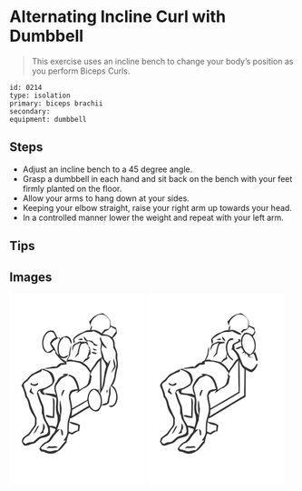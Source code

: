 # Alternating Incline Curl with Dumbbell
> This exercise uses an incline bench to change your body’s position as you perform Biceps Curls.

``` 
id: 0214 
type: isolation 
primary: biceps brachii 
secondary:  
equipment: dumbbell 
``` 

## Steps

 - Adjust an incline bench to a 45 degree angle.
 - Grasp a dumbbell in each hand and sit back on the bench with your feet firmly planted on the floor.
 - Allow your arms to hang down at your sides.
 - Keeping your elbow straight, raise your right arm up towards your head.
 - In a controlled manner lower the weight and repeat with your left arm.

## Tips


## Images

<svg width="240" height="250pt" viewBox="0 0 180 250" xmlns="http://www.w3.org/2000/svg"><g fill="#FFF"><path d="M0 0h180v250H0V0m112.52 29.42c-2.89 1.82-4.6 4.89-7.21 7.03.51 1.92 1.18 3.8 1.9 5.65.22-6.6 5.07-11.73 10.66-14.59 4.39-1.11 9.13.1 11.97 3.73 3.94 3.08 3.51 8.59 2.53 12.95-.83 2.74-4.04 2.03-6.17 2.75-1.86 1.21-2.94 3.21-4.12 5.02-4.15-2.62-8.72-5.64-13.87-4.11.65-2.05.81-4.19.66-6.32-1.39 1.76-1.92 3.92-2.12 6.12-3.94-.41-7.38 1.63-10.72 3.4-4.07 1-7.51 3.63-10.46 6.5-2.23 1.85-1 4.92-.85 7.35.28-.04.83-.13 1.1-.17.94-1.62-.11-3.45-.19-5.14 3.74-3.53 8.34-5.88 12.88-8.19 4-2.1 8.79-.31 12.86-2.32 3.68 1.67 7.32 3.49 10.54 5.96 2.06.06 4.12.06 6.18.27 3.88.61 6.87 3.71 8.5 7.13.85 2.85.68 5.86.84 8.8 1.53 2.06 2.7 4.4 3.15 6.94.18 2.96-.69 5.99.31 8.88 2.12 6.62-1.28 13.2-1.89 19.8-.18 4.77-2.72 8.89-4.34 13.24l-.74-1.83c.09.61.26 1.83.34 2.44-2.66 3.27-2.9 7.34-2.44 11.35-1.4 3.73-1.37 7.84-2.7 11.54-2.5 1.08-5.85.91-7.22 3.72 3.43-.39 8.31-.4 9.71-4.31.49-3.42.78-6.86 1.99-10.12.45-3.81-.6-7.72.73-11.47 7.1 5.07 8.92 15.93 4.49 23.28-1.5 2.85-5 2.47-7.69 2.86 1.18 1.03 2.54 2.49 4.28 1.77 5.8-1.8 7.87-8.89 7.61-14.36-.76-5.18-2.09-11.45-7.19-14.08 5.54-6.31 4.71-15.23 6.96-22.84 1.85-5.23-.76-10.55-.16-15.86.77-5-2.4-9.41-3.55-14.13.6-3.54-.48-6.98-2.62-9.81 2.38-1.9 4.44-4.2 5.72-6.99-.51-2.14-.83-4.32-1.15-6.49-2.35-1.17-4.76-2.21-7.28-2.98-.1-2.55.17-5.27-1.12-7.6-2.16-3.76-5.67-6.51-9.35-8.69-3.76.72-7.64 1.56-10.76 3.92m-63.25 20.8c-5.61 5.21-7.25 13.64-5.29 20.87 1.02 3.19 3.35 6.37 6.97 6.61 3.11.95 5.37-1.84 7.11-3.91.89.68 1.76 1.38 2.66 2.04 0 .67-.01 2-.02 2.67 3.9 4.6 7.4 9.73 12.85 12.68-2.21.18-4.67-.54-6.72.57-1.94 1.21-3.47 2.93-5.12 4.47-2.86-.88-5.66.23-8.46.7-2.66.48-5.36.79-7.95 1.61 5.4.55 10.79-.2 16.18-.46 2.96-.23 4.94-2.63 6.99-4.49 2.36-.02 4.73-.19 7.02-.78-.04-.82-.11-2.45-.14-3.27 5.89-1.2 11.84 0 17.51 1.64 2.38 1.2 4.48 2.89 6.73 4.32 3.27 2.02 4.5 5.89 7.25 8.43-.84 1.93-1.32 3.98-.81 6.08-1.63 3.71-1.18 8.61-4.7 11.25-2.92 1.84-6 3.42-8.79 5.46-.88-5.46-2.47-10.9-5.57-15.54-1.73-2.61-4.81-3.55-7.54-4.71-.8.47-1.6.94-2.39 1.42 8.51 1.3 11.21 10.63 13.13 17.7-3.86.42-9.67.43-10.67 5.23-2.63 5.6.77 11.54 1.08 17.27 1.57 8.61-3.68 16.37-3.79 24.86-.45 4.39.48 8.96-.99 13.22-.78 2.93-3.12 5.05-4.4 7.75l3.4-.67c-4.23 3.88-6.96 9.03-11.09 12.98-3.72-.31-7.18 1.39-10.82 1.53-3.28-.67-6.32-2.27-9.72-2.43-.6-.69-1.2-1.39-1.8-2.08 2.05-1.71 3.86-3.7 5.95-5.37 1.71-.87 3.56-1.48 5.16-2.56 3.38-2.66 4.89-6.89 7.86-9.92 2.18-2.3 4.43-4.54 6.44-7-.95.19-2.86.58-3.81.77 1.44-4.12 2.57-8.36 4.39-12.34.06-6.45 2.54-12.86.97-19.28-.49-2.51-.39-5.16-1.53-7.5-1.01 6.62-.31 13.39.33 20.02-4.46-5.56-2.76-12.63-2.77-19.08-.56-5.03-1.86-9.96-3.11-14.87-1.14-4.99 3.2-8.6 5.66-12.36 2.5-4.23 8.44-3.64 10.92-7.88-2.65-.21-5.77-1.53-7.52 1.39.94.02 2.81.05 3.75.06-4.08.72-8.11 2.58-10.31 6.26-1.83 3.24-4.57 6.42-4.41 10.35-.13 3.33 1.21 6.43 2.26 9.51-4.41-2.48-9.66-1.55-14.45-2.5.25.81.77 2.41 1.02 3.22l.1-1.26c4.66.65 9.01 2.42 13.42 3.96 1.01 5.69-.92 11.4-.02 17.1.21 3.79 2.34 7.23 1.97 11.08.25 3.79-.95 7.4-2.09 10.95-2.68-1.87-5.98-1.68-9.08-2.04-1.95-4-4.99-7.52-5.77-12.02-1.68-5.37-.27-11.33-2.94-16.43-2.48-5.26-4.05-10.87-6.27-16.23.69-.45 2.06-1.34 2.74-1.79.51 3.35 3.12 5.89 6.69 5.65-.48-1.27-.98-2.53-1.48-3.79l-1.1 1.13c.1-.85.3-2.56.41-3.42 3.99-1.88 7.93-3.93 11.55-6.46 1.46-1.97 2.94-4.11 3.38-6.56-.18-3.15-1.38-6.18-2.84-8.95-2.87-3.84-8-4.3-11.94-6.53l-3.1 1.96 1.94-2.64c-4.22 3.38-9.48 5.06-14.01 7.94-3.66 2.28-5.49 6.5-9.12 8.81-2.37 1.53-3.74 4.03-4.72 6.59 2.57 4.46 4.32 9.5 4.95 14.63 4.9 5.01 3.98 12.46 7.04 18.36 1.41 3.56 4.28 6.31 5.66 9.87.31 2.97.17 6.01-.29 8.96-1.84 3.18-4.45 5.85-6.38 8.98-2.21 3.66-6.31 5.32-9.35 8.12-.45 1.56-.92 3.11-1.45 4.65.72 1.32 1.41 2.68 2.21 3.96 1.23 2.36 4.52 1.56 6.6.95 2.93-1.55 6.31-1.8 9.28-3.19 3.18-2.39 5.68-6.25 9.97-6.67 3.45-.58 6.85-1.79 9.42-4.25.17-3.28.29-6.57-.34-9.81 2.68.73 5.27 1.74 7.85 2.78-.53 1.31-1.06 2.62-1.6 3.93-3.05 2.73-5.03 6.33-7.3 9.68-1.34 2.12-3.81 2.93-5.82 4.22-3.14 2.01-5.44 5.07-7.01 8.41.8 1.06 1.62 2.11 2.44 3.16 4.36-.3 7.8 3.16 12.16 2.92 4.86.62 9-2.55 12.88-4.97 3.05-2.96 5.61-6.39 8.43-9.57.97-4.14 1.41-8.45 3.49-12.26 1.43.49 2.85.99 4.28 1.5 2.31-1.46 4.64-2.89 7.02-4.23.76-.09 1.51-.22 2.25-.38.3-2.54.46-5.11 1.01-7.62-3.97-3.26-9.24-3.64-14.05-4.83.29-1.33.56-2.66.82-3.98 4.19-1.22 7.61-4.06 11.35-6.19 4.78-2.8 9.37-5.94 14.3-8.47 2.69 3.72 7.42 6.84 12.06 4.52l-1.01 1.67c1.71-3.09 4.36-5.72 5.1-9.29 1.06-5.23.37-10.7-1.78-15.57 3.23-4.51 5.47-9.71 6.13-15.24.43-5.15 1.85-10.14 3.06-15.15.96-4.66 3.72-8.77 4.06-13.6-1.48 1.15-2.18 2.83-2.72 4.55-1.92-2.15-4.73-3.74-5.52-6.69-1.02-3.74-2.08-7.46-3.55-11.05.04-2.42.76-4.75 1.14-7.13 1.76 2.14 3.53 4.54 6.42 5.14-2.44-4.94-7.62-8.46-8.06-14.33l-1.76.1c.43 2.48 1.33 4.84 1.93 7.29-.02 2.99-1.26 5.93-.75 8.96.51 3.16 1.11 6.32 1.55 9.49-3.24 1.84-6.25 4.3-8.08 7.6-1.94 3.58-4.7 6.6-6.76 10.1-2.2-4.41-5.87-7.75-9.93-10.43 2.95-2.93 7.59-3.99 9.59-7.83l-2.61.93c.55-1.92 1.2-3.86 3.08-4.87-.19-2.79-.51-5.56-.98-8.32-.48-.4-1.43-1.2-1.91-1.59-.3-1.77-.67-3.51-1.11-5.24l-1.17.32c1.51-4.32 6.34-.07 8.72 1.3.1 3.65 3.8 2.99 6.42 2.6-1.38-.68-2.78-1.3-4.12-2.04-1.7-1-2.41-3.13-4.2-4.03-2.06-.65-4.24-.64-6.36-.96-1.21-1.81-2.74-3.36-4.16-5-.28 3.01 1.01 6.01 4.5 6.14-.79.36-1.58.71-2.37 1.05-2.37-.18-4.78.1-7.08-.63-3.1 1.09-5.95 2.75-8.86 4.26-1.1 2.64-2.04 5.4-1.88 8.31 1.21-2.11 1.82-4.48 2.93-6.63 2.09-2.32 5.36-2.94 8.11-4.19-1.84 4.32-2.88 8.87-3.68 13.47-1.31 2.1-2.84 4.06-3.92 6.3 2-1.53 3.78-3.31 5.54-5.11.35-4.42 1.23-8.83 3.29-12.79 1.94-.61 3.96-.92 5.91-1.53.85.96 1.71 1.9 2.59 2.83.39 1.83 1.37 3.42 2.45 4.92-.4 1.59-.76 3.2-1.05 4.81-1.08 2.21-1.93 4.53-1.87 7.02-2.97.86-4.76 3.42-6.04 6.05-4.29-1.81-8.95-2.25-13.53-2.71-.29-.26-.86-.76-1.14-1.01-1.79.17-3.58.25-5.37.26.97-1.91 1.96-3.81 3.06-5.65.2-4.53 1.35-8.95 1.7-13.47-2.4 4.73-2.67 10.03-3.49 15.16-1.54 1.87-2.35 4.15-3.01 6.45-3.14-1.83-6.11-3.94-9.26-5.75 3.71 2.12 10.49 1.92 11.82-3.06-2.77 1.01-5.48 3.71-8.56 1.98-4.69-2.64-4.34-8.85-3.91-13.48.38-4.73 3.31-8.62 6.58-11.82 2.03.5 4.44.28 6.12 1.72 1.85 2.1 2.45 4.94 3.69 7.39 2.28-5.03-3.86-13.24-9.3-9.88-1.27.38-2.53.77-3.8 1.16-.2.59-.61 1.76-.81 2.34l-.83-1.85c-.25 0-.75.01-1 .01-.8-.23-2.4-.68-3.2-.91-.64-3.33-2.43-6.19-4.58-8.75-3.05-.67-6.53-.55-8.91 1.73m41.43 9.93c1.87.47 3.8.99 5.73.53 1.03-3.46-4.06-.73-5.73-.53m19.34 11.89c.55.82 1.1 1.64 1.66 2.46 1.44 0 2.88.01 4.31-.11-1.72-1.35-3.87-1.88-5.97-2.35m-1.85 4.42c1.86 2.23 4.88 3.93 7.67 2.15-1.97-1.57-4.59-1.63-6.97-2.05l-.7-.1m30.38 19.51c-1.45 2.62-2.91 5.25-4.07 8.02.35-.26 1.05-.78 1.39-1.03 1.49-2.24 3.27-4.29 4.49-6.69-.21-3.66-1.25-7.23-2.36-10.7-1.62 3.44.29 6.93.55 10.4m-67.54 30.88c-2 2.49-2.73 5.51-2.1 8.66 1.72-2.78 2.66-5.93 3.99-8.89-.47.06-1.42.17-1.89.23m58 4.56c.37-1.61.68-3.22.92-4.85-2.63.78-1.48 3.04-.92 4.85m-71.78 5.09c.83 8.38.26 16.8.12 25.21-2.96-.65-5.86-1.6-8.87-2.04-.13.33-.38.99-.51 1.31 2.72 2.7 7.45 2.45 11.14 2.66.4-7.19.48-14.38.56-21.57.18-2.17-1.23-3.93-2.44-5.57m10.15 41.64c.78 2.68 1.41 5.39 1.47 8.2.42.08 1.27.23 1.69.31.49-3.26.27-6.93-3.16-8.51m-18.41 25.83c.81-.2 2.42-.58 3.23-.77 3.86.69 7.76-.27 11.62-.6-2.46-3.17-6.56-.52-9.86-1.36-2.26-.69-3.71 1.24-4.99 2.73z"/><path d="M134.04 43.37c2.23 1.03 4.41 2.18 6.51 3.46.09.79.28 2.38.37 3.18-2.31 1.93-3.74 4.62-5.34 7.11-3.55-2.85-8.14-3.53-12.45-4.51 1.49-1.29 3.01-2.54 4.52-3.8 3.03-.55 4.8-3.05 6.39-5.44zM45.78 58.85c1.36-4.38 4.89-9.62 10.14-8.64 3.41.72 4.23 4.65 5.38 7.41-3.23.96-5.96 3.38-7.32 6.44-.82 3.25 2.13 5.78 3.43 8.48-2.1 1.89-4.51 3.39-7.18 4.35-5.62-4.09-6.61-11.82-4.45-18.04z"/><path d="M63.97 58.01c.72.44 2.17 1.32 2.9 1.76-3.82 6.21-4.38 14.11-1.93 20.92-3.25-2.6-3.88-6.66-5.97-9.98-1.09-1.67-2.28-3.27-3.5-4.86 1.09-1.41 2.1-2.89 3.37-4.16 1.95-.92 4.14-1.54 5.13-3.68zM121.4 91.93c-.12-2.52.14-5.02.69-7.48 1.82 3.87 5.49 7.17 5.77 11.6-3.41 9.42-2.51 19.77-6.02 29.16-.33-11.09-.22-22.19-.44-33.28zM111.81 97.9c2.87-3.16 4.47-7.3 7.85-10.02.16 12.37.09 24.75.17 37.13-.06 2.06-.11 4.12-.17 6.18-.34-.56-1.03-1.7-1.38-2.27.18-.83.36-1.65.54-2.47-.31-.27-.95-.8-1.26-1.07l.71 2.88c-2.6-3.23-7.16-3.91-10.5-1.53-3.8 3.3-4.3 8.59-5.04 13.25-6.85 3.3-13.18 7.54-19.89 11.11.01-5.17-1.92-10.05-2.35-15.15-.48-2.54 1.41-4.5 2.8-6.37 2.34-.79 4.67-1.64 7-2.49l-.15 1.99c-.8.6-1.6 1.21-2.39 1.83 4.28-.88 6.87-4.85 10.89-6.33 3.66-1.49 7.34-3.99 8.62-7.92.46-2.7.95-5.4 1.4-8.1-.5-.5-1.48-1.48-1.97-1.98 1.51-2.99 2.89-6.12 5.12-8.67zM43.23 100.35c4.14.82 8.88 2.48 10.97 6.51 1.85 3.33 3.51 7.26 2.08 11.06-1.41 2.13-4.08 2.85-6.05 4.34-3.61 2.75-8.48 2.38-12.33 4.7-.63 1.74-2.15 3.47-1.35 5.4 1.62 5.77 3.7 11.41 6.07 16.92.37 2.79.07 5.64.14 8.45 1.71 2.52 1.25 5.8 2.83 8.37 2.43 4.85 6.2 9.64 5.56 15.38-.77 4.26-5.58 4.95-9 5.94-4.44 1.24-7.13 5.23-10.75 7.73-3.47.54-7.17.49-10 2.93-1.44-.82-2.63-1.97-3.78-3.14.76-1.41 1.36-2.9 2.18-4.27 2.52-2.51 6.39-3.53 8.16-6.79 1.77-3.09 3.97-5.88 6.21-8.63 2.68-3.23.92-7.66 1.68-11.42-3.24-6.84-7.06-13.48-8.8-20.92-.62-3.17-2.37-5.9-4.13-8.54-.11-5.44-4.22-9.99-3.96-15.41 2.04-2.37 5.13-3.63 6.78-6.38 3.6-5.53 10.13-7.63 15.92-10.02l1.57-2.21M27.6 117.58c.01.45.04 1.35.05 1.8 2.24 1.34 4.77 2.51 7.44 1.75 1.43-.72 3.94-1.72 2.35-3.64-2.76 1.4-6.1 3.44-8.53.21l-1.31-.12m-1.28 11.91c1.99 1.23 3.9 2.79 6.31 3.04-1.16-1.55-2.39-3.04-3.62-4.54.15-1.37.26-2.76.3-4.14-1.63 1.49-2.45 3.54-2.99 5.64m18.24 41.06c-.04 3.72-.04 7.51-1.65 10.96-1.07 1.09-2.1 2.23-3.1 3.39 1.8-.42 3.57-.94 5.32-1.51-.03-.81-.09-2.43-.11-3.24 2.69-2.8 1.87-6.86-.46-9.6m-8.3 5.49c-1.61 3.01-3.41 5.94-4.5 9.19 3.51-3.03 5.36-7.46 7.4-11.51-1.05.63-2.43 1.04-2.9 2.32z"/><path d="M105.57 144.9c-2.05-6.62-.86-15.16 5.72-18.8 8.6 2.99 10.99 13.72 8.5 21.61-.87 3-3.48 6.14-6.94 5.58-3.88-1-6.28-4.72-7.28-8.39zM82.85 153.1c6.76-4.08 13.84-7.63 20.39-12.04.14 2.28.77 4.48 1.62 6.59-7.65 4.4-15.2 8.97-22.69 13.63.28-2.72.49-5.45.68-8.18zM78.3 181.59c-.03-4.23.21-8.47.51-12.69 3.18 3.31 7.91 3.68 12.06 4.92-.16 2.11-.4 4.22-.67 6.32-2.9-.25-5.14 1.71-7.43 3.15-1.49-.56-2.98-1.13-4.47-1.7z"/></g><g fill="#333"><path d="M112.52 29.42c3.12-2.36 7-3.2 10.76-3.92 3.68 2.18 7.19 4.93 9.35 8.69 1.29 2.33 1.02 5.05 1.12 7.6 2.52.77 4.93 1.81 7.28 2.98.32 2.17.64 4.35 1.15 6.49-1.28 2.79-3.34 5.09-5.72 6.99 2.14 2.83 3.22 6.27 2.62 9.81 1.15 4.72 4.32 9.13 3.55 14.13-.6 5.31 2.01 10.63.16 15.86-2.25 7.61-1.42 16.53-6.96 22.84 5.1 2.63 6.43 8.9 7.19 14.08.26 5.47-1.81 12.56-7.61 14.36-1.74.72-3.1-.74-4.28-1.77 2.69-.39 6.19-.01 7.69-2.86 4.43-7.35 2.61-18.21-4.49-23.28-1.33 3.75-.28 7.66-.73 11.47-1.21 3.26-1.5 6.7-1.99 10.12-1.4 3.91-6.28 3.92-9.71 4.31 1.37-2.81 4.72-2.64 7.22-3.72 1.33-3.7 1.3-7.81 2.7-11.54-.46-4.01-.22-8.08 2.44-11.35-.08-.61-.25-1.83-.34-2.44l.74 1.83c1.62-4.35 4.16-8.47 4.34-13.24.61-6.6 4.01-13.18 1.89-19.8-1-2.89-.13-5.92-.31-8.88-.45-2.54-1.62-4.88-3.15-6.94-.16-2.94.01-5.95-.84-8.8-1.63-3.42-4.62-6.52-8.5-7.13-2.06-.21-4.12-.21-6.18-.27-3.22-2.47-6.86-4.29-10.54-5.96-4.07 2.01-8.86.22-12.86 2.32-4.54 2.31-9.14 4.66-12.88 8.19.08 1.69 1.13 3.52.19 5.14-.27.04-.82.13-1.1.17-.15-2.43-1.38-5.5.85-7.35 2.95-2.87 6.39-5.5 10.46-6.5 3.34-1.77 6.78-3.81 10.72-3.4.2-2.2.73-4.36 2.12-6.12.15 2.13-.01 4.27-.66 6.32 5.15-1.53 9.72 1.49 13.87 4.11 1.18-1.81 2.26-3.81 4.12-5.02 2.13-.72 5.34-.01 6.17-2.75.98-4.36 1.41-9.87-2.53-12.95-2.84-3.63-7.58-4.84-11.97-3.73-5.59 2.86-10.44 7.99-10.66 14.59-.72-1.85-1.39-3.73-1.9-5.65 2.61-2.14 4.32-5.21 7.21-7.03m21.52 13.95c-1.59 2.39-3.36 4.89-6.39 5.44-1.51 1.26-3.03 2.51-4.52 3.8 4.31.98 8.9 1.66 12.45 4.51 1.6-2.49 3.03-5.18 5.34-7.11-.09-.8-.28-2.39-.37-3.18-2.1-1.28-4.28-2.43-6.51-3.46z"/><path d="M49.27 50.22c2.38-2.28 5.86-2.4 8.91-1.73 2.15 2.56 3.94 5.42 4.58 8.75.8.23 2.4.68 3.2.91.25 0 .75-.01 1-.01l.83 1.85c.2-.58.61-1.75.81-2.34 1.27-.39 2.53-.78 3.8-1.16 5.44-3.36 11.58 4.85 9.3 9.88-1.24-2.45-1.84-5.29-3.69-7.39-1.68-1.44-4.09-1.22-6.12-1.72-3.27 3.2-6.2 7.09-6.58 11.82-.43 4.63-.78 10.84 3.91 13.48 3.08 1.73 5.79-.97 8.56-1.98-1.33 4.98-8.11 5.18-11.82 3.06 3.15 1.81 6.12 3.92 9.26 5.75.66-2.3 1.47-4.58 3.01-6.45.82-5.13 1.09-10.43 3.49-15.16-.35 4.52-1.5 8.94-1.7 13.47-1.1 1.84-2.09 3.74-3.06 5.65 1.79-.01 3.58-.09 5.37-.26.28.25.85.75 1.14 1.01 4.58.46 9.24.9 13.53 2.71 1.28-2.63 3.07-5.19 6.04-6.05-.06-2.49.79-4.81 1.87-7.02.29-1.61.65-3.22 1.05-4.81-1.08-1.5-2.06-3.09-2.45-4.92-.88-.93-1.74-1.87-2.59-2.83-1.95.61-3.97.92-5.91 1.53-2.06 3.96-2.94 8.37-3.29 12.79-1.76 1.8-3.54 3.58-5.54 5.11 1.08-2.24 2.61-4.2 3.92-6.3.8-4.6 1.84-9.15 3.68-13.47-2.75 1.25-6.02 1.87-8.11 4.19-1.11 2.15-1.72 4.52-2.93 6.63-.16-2.91.78-5.67 1.88-8.31 2.91-1.51 5.76-3.17 8.86-4.26 2.3.73 4.71.45 7.08.63.79-.34 1.58-.69 2.37-1.05-3.49-.13-4.78-3.13-4.5-6.14 1.42 1.64 2.95 3.19 4.16 5 2.12.32 4.3.31 6.36.96 1.79.9 2.5 3.03 4.2 4.03 1.34.74 2.74 1.36 4.12 2.04-2.62.39-6.32 1.05-6.42-2.6-2.38-1.37-7.21-5.62-8.72-1.3l1.17-.32c.44 1.73.81 3.47 1.11 5.24.48.39 1.43 1.19 1.91 1.59.47 2.76.79 5.53.98 8.32-1.88 1.01-2.53 2.95-3.08 4.87l2.61-.93c-2 3.84-6.64 4.9-9.59 7.83 4.06 2.68 7.73 6.02 9.93 10.43 2.06-3.5 4.82-6.52 6.76-10.1 1.83-3.3 4.84-5.76 8.08-7.6-.44-3.17-1.04-6.33-1.55-9.49-.51-3.03.73-5.97.75-8.96-.6-2.45-1.5-4.81-1.93-7.29l1.76-.1c.44 5.87 5.62 9.39 8.06 14.33-2.89-.6-4.66-3-6.42-5.14-.38 2.38-1.1 4.71-1.14 7.13 1.47 3.59 2.53 7.31 3.55 11.05.79 2.95 3.6 4.54 5.52 6.69.54-1.72 1.24-3.4 2.72-4.55-.34 4.83-3.1 8.94-4.06 13.6-1.21 5.01-2.63 10-3.06 15.15-.66 5.53-2.9 10.73-6.13 15.24 2.15 4.87 2.84 10.34 1.78 15.57-.74 3.57-3.39 6.2-5.1 9.29l1.01-1.67c-4.64 2.32-9.37-.8-12.06-4.52-4.93 2.53-9.52 5.67-14.3 8.47-3.74 2.13-7.16 4.97-11.35 6.19-.26 1.32-.53 2.65-.82 3.98 4.81 1.19 10.08 1.57 14.05 4.83-.55 2.51-.71 5.08-1.01 7.62-.74.16-1.49.29-2.25.38-2.38 1.34-4.71 2.77-7.02 4.23-1.43-.51-2.85-1.01-4.28-1.5-2.08 3.81-2.52 8.12-3.49 12.26-2.82 3.18-5.38 6.61-8.43 9.57-3.88 2.42-8.02 5.59-12.88 4.97-4.36.24-7.8-3.22-12.16-2.92-.82-1.05-1.64-2.1-2.44-3.16 1.57-3.34 3.87-6.4 7.01-8.41 2.01-1.29 4.48-2.1 5.82-4.22 2.27-3.35 4.25-6.95 7.3-9.68.54-1.31 1.07-2.62 1.6-3.93-2.58-1.04-5.17-2.05-7.85-2.78.63 3.24.51 6.53.34 9.81-2.57 2.46-5.97 3.67-9.42 4.25-4.29.42-6.79 4.28-9.97 6.67-2.97 1.39-6.35 1.64-9.28 3.19-2.08.61-5.37 1.41-6.6-.95-.8-1.28-1.49-2.64-2.21-3.96.53-1.54 1-3.09 1.45-4.65 3.04-2.8 7.14-4.46 9.35-8.12 1.93-3.13 4.54-5.8 6.38-8.98.46-2.95.6-5.99.29-8.96-1.38-3.56-4.25-6.31-5.66-9.87-3.06-5.9-2.14-13.35-7.04-18.36-.63-5.13-2.38-10.17-4.95-14.63.98-2.56 2.35-5.06 4.72-6.59 3.63-2.31 5.46-6.53 9.12-8.81 4.53-2.88 9.79-4.56 14.01-7.94l-1.94 2.64 3.1-1.96c3.94 2.23 9.07 2.69 11.94 6.53 1.46 2.77 2.66 5.8 2.84 8.95-.44 2.45-1.92 4.59-3.38 6.56-3.62 2.53-7.56 4.58-11.55 6.46-.11.86-.31 2.57-.41 3.42l1.1-1.13c.5 1.26 1 2.52 1.48 3.79-3.57.24-6.18-2.3-6.69-5.65-.68.45-2.05 1.34-2.74 1.79 2.22 5.36 3.79 10.97 6.27 16.23 2.67 5.1 1.26 11.06 2.94 16.43.78 4.5 3.82 8.02 5.77 12.02 3.1.36 6.4.17 9.08 2.04 1.14-3.55 2.34-7.16 2.09-10.95.37-3.85-1.76-7.29-1.97-11.08-.9-5.7 1.03-11.41.02-17.1-4.41-1.54-8.76-3.31-13.42-3.96l-.1 1.26c-.25-.81-.77-2.41-1.02-3.22 4.79.95 10.04.02 14.45 2.5-1.05-3.08-2.39-6.18-2.26-9.51-.16-3.93 2.58-7.11 4.41-10.35 2.2-3.68 6.23-5.54 10.31-6.26-.94-.01-2.81-.04-3.75-.06 1.75-2.92 4.87-1.6 7.52-1.39-2.48 4.24-8.42 3.65-10.92 7.88-2.46 3.76-6.8 7.37-5.66 12.36 1.25 4.91 2.55 9.84 3.11 14.87.01 6.45-1.69 13.52 2.77 19.08-.64-6.63-1.34-13.4-.33-20.02 1.14 2.34 1.04 4.99 1.53 7.5 1.57 6.42-.91 12.83-.97 19.28-1.82 3.98-2.95 8.22-4.39 12.34.95-.19 2.86-.58 3.81-.77-2.01 2.46-4.26 4.7-6.44 7-2.97 3.03-4.48 7.26-7.86 9.92-1.6 1.08-3.45 1.69-5.16 2.56-2.09 1.67-3.9 3.66-5.95 5.37.6.69 1.2 1.39 1.8 2.08 3.4.16 6.44 1.76 9.72 2.43 3.64-.14 7.1-1.84 10.82-1.53 4.13-3.95 6.86-9.1 11.09-12.98l-3.4.67c1.28-2.7 3.62-4.82 4.4-7.75 1.47-4.26.54-8.83.99-13.22.11-8.49 5.36-16.25 3.79-24.86-.31-5.73-3.71-11.67-1.08-17.27 1-4.8 6.81-4.81 10.67-5.23-1.92-7.07-4.62-16.4-13.13-17.7.79-.48 1.59-.95 2.39-1.42 2.73 1.16 5.81 2.1 7.54 4.71 3.1 4.64 4.69 10.08 5.57 15.54 2.79-2.04 5.87-3.62 8.79-5.46 3.52-2.64 3.07-7.54 4.7-11.25-.51-2.1-.03-4.15.81-6.08-2.75-2.54-3.98-6.41-7.25-8.43-2.25-1.43-4.35-3.12-6.73-4.32-5.67-1.64-11.62-2.84-17.51-1.64.03.82.1 2.45.14 3.27-2.29.59-4.66.76-7.02.78-2.05 1.86-4.03 4.26-6.99 4.49-5.39.26-10.78 1.01-16.18.46 2.59-.82 5.29-1.13 7.95-1.61 2.8-.47 5.6-1.58 8.46-.7 1.65-1.54 3.18-3.26 5.12-4.47 2.05-1.11 4.51-.39 6.72-.57C68.1 88.23 64.6 83.1 60.7 78.5c.01-.67.02-2 .02-2.67-.9-.66-1.77-1.36-2.66-2.04-1.74 2.07-4 4.86-7.11 3.91-3.62-.24-5.95-3.42-6.97-6.61-1.96-7.23-.32-15.66 5.29-20.87m-3.49 8.63c-2.16 6.22-1.17 13.95 4.45 18.04 2.67-.96 5.08-2.46 7.18-4.35-1.3-2.7-4.25-5.23-3.43-8.48 1.36-3.06 4.09-5.48 7.32-6.44-1.15-2.76-1.97-6.69-5.38-7.41-5.25-.98-8.78 4.26-10.14 8.64m18.19-.84c-.99 2.14-3.18 2.76-5.13 3.68-1.27 1.27-2.28 2.75-3.37 4.16 1.22 1.59 2.41 3.19 3.5 4.86 2.09 3.32 2.72 7.38 5.97 9.98-2.45-6.81-1.89-14.71 1.93-20.92-.73-.44-2.18-1.32-2.9-1.76m57.43 33.92c.22 11.09.11 22.19.44 33.28 3.51-9.39 2.61-19.74 6.02-29.16-.28-4.43-3.95-7.73-5.77-11.6-.55 2.46-.81 4.96-.69 7.48m-9.59 5.97c-2.23 2.55-3.61 5.68-5.12 8.67.49.5 1.47 1.48 1.97 1.98-.45 2.7-.94 5.4-1.4 8.1-1.28 3.93-4.96 6.43-8.62 7.92-4.02 1.48-6.61 5.45-10.89 6.33.79-.62 1.59-1.23 2.39-1.83l.15-1.99c-2.33.85-4.66 1.7-7 2.49-1.39 1.87-3.28 3.83-2.8 6.37.43 5.1 2.36 9.98 2.35 15.15 6.71-3.57 13.04-7.81 19.89-11.11.74-4.66 1.24-9.95 5.04-13.25 3.34-2.38 7.9-1.7 10.5 1.53l-.71-2.88c.31.27.95.8 1.26 1.07-.18.82-.36 1.64-.54 2.47.35.57 1.04 1.71 1.38 2.27.06-2.06.11-4.12.17-6.18-.08-12.38-.01-24.76-.17-37.13-3.38 2.72-4.98 6.86-7.85 10.02m-68.58 2.45l-1.57 2.21c-5.79 2.39-12.32 4.49-15.92 10.02-1.65 2.75-4.74 4.01-6.78 6.38-.26 5.42 3.85 9.97 3.96 15.41 1.76 2.64 3.51 5.37 4.13 8.54 1.74 7.44 5.56 14.08 8.8 20.92-.76 3.76 1 8.19-1.68 11.42-2.24 2.75-4.44 5.54-6.21 8.63-1.77 3.26-5.64 4.28-8.16 6.79-.82 1.37-1.42 2.86-2.18 4.27 1.15 1.17 2.34 2.32 3.78 3.14 2.83-2.44 6.53-2.39 10-2.93 3.62-2.5 6.31-6.49 10.75-7.73 3.42-.99 8.23-1.68 9-5.94.64-5.74-3.13-10.53-5.56-15.38-1.58-2.57-1.12-5.85-2.83-8.37-.07-2.81.23-5.66-.14-8.45-2.37-5.51-4.45-11.15-6.07-16.92-.8-1.93.72-3.66 1.35-5.4 3.85-2.32 8.72-1.95 12.33-4.7 1.97-1.49 4.64-2.21 6.05-4.34 1.43-3.8-.23-7.73-2.08-11.06-2.09-4.03-6.83-5.69-10.97-6.51m62.34 44.55c1 3.67 3.4 7.39 7.28 8.39 3.46.56 6.07-2.58 6.94-5.58 2.49-7.89.1-18.62-8.5-21.61-6.58 3.64-7.77 12.18-5.72 18.8m-22.72 8.2c-.19 2.73-.4 5.46-.68 8.18 7.49-4.66 15.04-9.23 22.69-13.63-.85-2.11-1.48-4.31-1.62-6.59-6.55 4.41-13.63 7.96-20.39 12.04m-4.55 28.49c1.49.57 2.98 1.14 4.47 1.7 2.29-1.44 4.53-3.4 7.43-3.15.27-2.1.51-4.21.67-6.32-4.15-1.24-8.88-1.61-12.06-4.92-.3 4.22-.54 8.46-.51 12.69z"/><path d="M90.7 60.15c1.67-.2 6.76-2.93 5.73.53-1.93.46-3.86-.06-5.73-.53zM110.04 72.04c2.1.47 4.25 1 5.97 2.35-1.43.12-2.87.11-4.31.11-.56-.82-1.11-1.64-1.66-2.46zM108.19 76.46l.7.1c2.38.42 5 .48 6.97 2.05-2.79 1.78-5.81.08-7.67-2.15zM138.57 95.97c-.26-3.47-2.17-6.96-.55-10.4 1.11 3.47 2.15 7.04 2.36 10.7-1.22 2.4-3 4.45-4.49 6.69-.34.25-1.04.77-1.39 1.03 1.16-2.77 2.62-5.4 4.07-8.02zM27.6 117.58l1.31.12c2.43 3.23 5.77 1.19 8.53-.21 1.59 1.92-.92 2.92-2.35 3.64-2.67.76-5.2-.41-7.44-1.75-.01-.45-.04-1.35-.05-1.8zM26.32 129.49c.54-2.1 1.36-4.15 2.99-5.64-.04 1.38-.15 2.77-.3 4.14 1.23 1.5 2.46 2.99 3.62 4.54-2.41-.25-4.32-1.81-6.31-3.04zM71.03 126.85c.47-.06 1.42-.17 1.89-.23-1.33 2.96-2.27 6.11-3.99 8.89-.63-3.15.1-6.17 2.1-8.66zM129.03 131.41c-.56-1.81-1.71-4.07.92-4.85a61.82 61.82 0 0 1-.92 4.85zM57.25 136.5c1.21 1.64 2.62 3.4 2.44 5.57-.08 7.19-.16 14.38-.56 21.57-3.69-.21-8.42.04-11.14-2.66.13-.32.38-.98.51-1.31 3.01.44 5.91 1.39 8.87 2.04.14-8.41.71-16.83-.12-25.21zM44.56 170.55c2.33 2.74 3.15 6.8.46 9.6.02.81.08 2.43.11 3.24-1.75.57-3.52 1.09-5.32 1.51 1-1.16 2.03-2.3 3.1-3.39 1.61-3.45 1.61-7.24 1.65-10.96zM36.26 176.04c.47-1.28 1.85-1.69 2.9-2.32-2.04 4.05-3.89 8.48-7.4 11.51 1.09-3.25 2.89-6.18 4.5-9.19zM67.4 178.14c3.43 1.58 3.65 5.25 3.16 8.51-.42-.08-1.27-.23-1.69-.31-.06-2.81-.69-5.52-1.47-8.2zM48.99 203.97c1.28-1.49 2.73-3.42 4.99-2.73 3.3.84 7.4-1.81 9.86 1.36-3.86.33-7.76 1.29-11.62.6-.81.19-2.42.57-3.23.77z"/></g></svg>
<svg width="240" height="250pt" viewBox="0 0 180 250" xmlns="http://www.w3.org/2000/svg"><g fill="#FFF"><path d="M0 0h180v250H0V0m112.47 29.45c-2.9 1.69-4.32 4.94-7.11 6.75.34 2.03 1.06 3.96 1.96 5.81.02-6.64 5.11-11.71 10.65-14.54 4.05-.86 8.55-.13 11.33 3.16 4.33 3.07 4.31 8.96 3.06 13.58-.73 2.52-3.56 2.37-5.64 2.31a60.852 60.852 0 0 0-3.69 3.49c.68.46 1.37.92 2.06 1.37.75-.91 1.5-1.82 2.27-2.73 3.24-.2 5.07-2.77 6.63-5.29 2.27 1.14 4.92 1.94 6.59 3.97 1.15 2.68-.42 5.16-2.57 6.68-3-2-6.54-3.71-10.18-2.47-.61.82-1.21 1.65-1.81 2.48-2.25 2.78-2.92 6.34-2.92 9.83l1.95-.06c.1-3.14.13-6.72 2.53-9.11 1.43-1.79 4.06-1.92 6.07-1.21 5.08 2.36 7.06 8.31 7.57 13.5.55 4.92-1.46 9.9-5.43 12.9-7.04-1.71-10.62-8.94-10.86-15.69l-1.69-.07c.23 1.23.68 3.68.91 4.91-2.88.85-5.79 1.69-8.43 3.16 2.48 1.38 5.72.14 7.56-1.72 1.38 1.73 2.54 3.62 3.66 5.54-1.21.47-1.69 1.34-1.42 2.6.64-.5 1.91-1.5 2.55-1.99.29 1.69.43 3.44 1.22 5.01-.12-.89-.36-2.66-.47-3.55 1.44 1.32 4.14 2.17 3.85 4.57 1.98 1.36 4.5 1.33 6.79 1.73-1.74-.97-4.76-.78-5.29-3.06 1.8-.73 3.66-1.41 5.11-2.75 2.61 2.6 2.87 6.4 4.11 9.68.53-.01 1.59-.05 2.12-.07-.74-3.67-1.78-7.29-3.33-10.7l.88-.76c-.75.25-2.25.77-3 1.03 4.42-6.44 3.18-15.46-1.01-21.71 1.17-1.54 2.23-3.16 3.14-4.87-.53-2.08-.85-4.21-1.13-6.34-2.33-1.22-4.75-2.28-7.3-2.95-.1-2.56.15-5.28-1.09-7.63-2.03-3.85-5.71-6.46-9.32-8.72-3.82.63-7.71 1.58-10.88 3.93m-5.59 18.17c-3.98-.39-7.47 1.6-10.81 3.46-4.52 1.1-8.48 4.11-11.42 7.64-1.83 2.15-.21 4.9.31 7.21 2.32-1.57.88-4.11.61-6.26 3.72-3.61 8.38-5.93 12.94-8.28 3.97-2.14 8.78-.22 12.8-2.34 4.12 1.64 7.95 4.91 12.53 4.74-.47-2-2.86-2.42-4.35-3.45-3.46-2.04-7.51-4.07-11.53-2.08 1-2.09 1.18-4.34.75-6.58-1.34 1.71-1.75 3.81-1.83 5.94m-4.4 14.9c-.1-2.76-2.33-4.44-3.95-6.38-.48 3.03 1.03 5.41 3.95 6.38m3.72-1.29c-3.49 4.44-3.68 10.64-2.03 15.87 1.1 2.36-1.78 4.2-.57 6.64-2.93 1.37-5.45 3.56-6.48 6.72-4.27-1.93-8.97-2.33-13.57-2.8-.32-.25-.97-.74-1.3-.99-1.76.12-3.54.18-5.31.22 3.85-4.89 3.64-11.21 4.38-17.07-2.57 3.16-1.58 7.41-2.95 10.99-.85 2.26-2.03 4.38-2.84 6.66-.28.18-.84.55-1.12.73-1.58.17-2.33 1.59-3.27 2.64-4.18-.45-6.84 2.96-9.58 5.47-1.48-.36-3.03-.72-4.51-.19-3.78 1.04-7.76 1.17-11.49 2.42 5.3.53 10.57-.25 15.85-.46 3.01-.19 5.01-2.64 7.07-4.53 2.38.03 4.78-.11 7.05-.89l-.16-3.19c6.05-1.1 12.22.02 18 1.9 2.82 1.91 5.84 3.57 8.36 5.89 1.88 2.15 3.02 4.89 5.27 6.74-.48 1-.97 2-1.46 2.99.23.96.47 1.91.71 2.87-2.06 3.68-1.24 8.8-4.99 11.46-2.91 1.79-5.98 3.35-8.7 5.43-.91-5.47-2.48-10.93-5.6-15.58-2.38-3.48-6.8-4.23-10.56-5.37-1.97-.62-4.05-.36-6.01.15.61.33 1.82.98 2.43 1.31-3.68 1.21-7.27 3.18-9.27 6.64-1.79 3.17-4.43 6.29-4.21 10.15-.1 3.4 1.32 6.57 2.36 9.73-1.49-.71-2.87-1.96-4.61-1.95-4.19-.17-8.37-.61-12.49-1.37-.02-.88-.05-2.65-.07-3.54 4.26-1.47 8.11-3.9 11.83-6.39 1.42-1.97 2.91-4.1 3.31-6.54-.18-3.14-1.39-6.17-2.85-8.93-2.82-3.83-7.93-4.18-11.77-6.49-4.98 1.32-9.34 4.1-13.9 6.38-3.78 1.78-5.84 5.54-8.75 8.3-2.75 1.92-5.44 4.25-6.37 7.62 2.02 4.83 4.36 9.68 4.8 14.97 4.93 4.99 3.98 12.46 7.05 18.35 1.4 3.57 4.29 6.3 5.67 9.87.3 2.97.17 6-.28 8.95-1.85 3.21-4.51 5.89-6.44 9.06-2.19 3.68-6.36 5.24-9.34 8.14-.43 1.51-.9 3.03-1.43 4.52.98 1.7 1.7 3.59 3.05 5.05 4.16 1.83 7.92-1.66 11.95-2.21 2.99-.25 4.91-2.65 6.96-4.54 4.16-4.57 11.57-2.68 15.58-7.6.11-3.22.24-6.45-.42-9.63 2.5.67 5.02 1.39 7.35 2.53.7 1.3-.75 2.81-1 4.16-4.88 3.67-6.04 10.86-12.01 13.21-3.72 1.93-6.47 5.34-8.17 9.11.82 1.07 1.65 2.15 2.49 3.22 4.35-.42 7.76 3.13 12.12 2.83 4.84.62 8.96-2.55 12.84-4.95 3.04-2.96 5.58-6.41 8.44-9.54.97-4.15 1.38-8.48 3.48-12.29 1.44.48 2.87.98 4.3 1.48 2.38-1.51 4.8-2.95 7.19-4.44.54.06 1.61.17 2.14.23.09-2.66.32-5.31.98-7.89-3.88-3.45-9.27-3.77-14.1-4.91.21-1.01.63-3.04.83-4.05 4.45-1.21 7.97-4.36 11.94-6.53 12.47-7.36 24.61-15.32 37.32-22.25.08-11.95.14-23.9.31-35.85 2.38 1.41 4.85 2.67 7.48 3.57 3.66-1.73 6.08-4.91 7.45-8.65 1.28-1.06.2-2.22-.24-3.26-.89 2.75-2.8 4.96-4.78 6.99-1.35 1.47-3.84 1.88-5.44.54-3.05-1.98-7.14-3.01-8.73-6.63-1.81-4.24-3.29-8.62-5.1-12.86-1.48-2.51-3.52-4.61-5.5-6.72-.09-1.92-.21-3.83-.46-5.73 2.79-1.26 5.41-2.85 8.16-4.2-.04-.75-.1-2.26-.13-3.01-1.05-.13-2.1-.25-3.15-.37.42.86.84 1.73 1.26 2.6-2.44 1.34-5.16 2.21-7.41 3.86-1.71 1.48-1.22 3.92-1.51 5.91-2.07.46-.51 1.55.75 1.88 3.58 2.94 5.93 7.02 7.39 11.36-2.28 1.64-4.5 3.51-5.78 6.07-1.91 3.57-4.7 6.55-6.72 10.05-2.16-4.38-5.79-7.74-9.83-10.37 2.43-2.2 5.17-3.99 8.02-5.57-.99-1.86-1.22-3.85-.69-5.95 1.88 3.62 4.34 7.17 8.32 8.67-.09-1.1-.53-1.98-1.34-2.65-6.45-4.75-8.31-14.5-5-21.6 1.15-2.98 4.56-2.92 7.15-3.68-1.93-3-5.9-1.14-7.6 1.11m-15.3-.9c1.92.37 3.91.76 5.84.22-.19-3.38-3.84-.72-5.84-.22m-6.27 6.48c-1.07 2.63-2.04 5.36-1.84 8.25 1.25-2.02 1.81-4.34 2.82-6.46 2.13-2.3 5.37-2.97 8.13-4.2-1.76 4.33-2.86 8.85-3.62 13.45-1.29 2.06-2.82 3.99-3.88 6.2 2.05-1.44 3.81-3.25 5.5-5.09.3-4.39 1.25-8.74 3.25-12.68 1.97-.63 4.02-.95 5.99-1.59.2.31.59.93.79 1.23-.07-.69-.21-2.06-.29-2.75-2.6-.2-5.34.55-7.81-.57-3.15 1.09-6.08 2.7-9.04 4.21z"/><path d="M121.33 87.91c1.08 4.27 2.82 8.59 6.51 11.28.01 11.6-.27 23.21-.46 34.82-15.29 9.22-30.67 18.31-45.87 27.68 1.06-2.75 1.16-5.71 1.36-8.61 12.88-7.54 25.99-14.74 38.72-22.53.29-14.2-.13-28.43-.26-42.64z"/><path d="M111.81 97.88c2.92-3.15 4.46-7.34 7.85-10.1.29 13.83-.25 27.68.64 41.5-12.28 7.61-24.93 14.63-37.47 21.8.12-5.48-2.26-10.61-2.37-16.05-.1-2.24 1.7-3.83 2.88-5.51 2.46-.82 4.9-1.69 7.37-2.44-.8 1.33-1.63 2.65-2.47 3.96 3.87-1.5 6.51-4.97 10.38-6.47 3.55-1.4 6.89-3.76 8.49-7.33.62-2.91 1.01-5.87 1.57-8.79-.51-.44-1.53-1.31-2.04-1.75 1.52-3.05 2.9-6.24 5.17-8.82zM42.89 99.54c3.77 1.91 8.56 2.77 10.92 6.64 2.13 3.68 4.41 8.5 1.95 12.52-2.53 1.88-5.32 3.41-8.01 5.04-3.27 1.06-6.76 1.49-9.81 3.22-.65 1.71-2.2 3.43-1.4 5.36 1.64 5.78 3.7 11.45 6.09 16.96.38 2.84.04 5.75.08 8.62 1.86 2.1 1.24 5.15 2.53 7.52 2.47 5.11 6.56 10.03 5.92 16.05-.78 4.28-5.6 4.98-9.04 5.96-4.41 1.26-7.12 5.19-10.69 7.74-3.28.57-6.83.31-9.56 2.61-.56-.08-1.66-.23-2.22-.3-.61-.93-1.24-1.86-1.86-2.78.67-1.33 1.21-2.74 1.97-4.03 2.53-2.51 6.45-3.5 8.21-6.81 1.75-3.1 3.96-5.87 6.21-8.62 2.67-3.19.88-7.59 1.69-11.32-3.19-6.9-7.1-13.53-8.83-21.01-.59-3.2-2.39-5.92-4.16-8.58-.17-5.09-3.41-9.33-4.1-14.31.74-3.29 4.94-3.95 6.48-6.82 3.72-5.98 10.61-8.44 16.9-10.72.18-.74.55-2.21.73-2.94m-15.15 17.67c-.04.52-.11 1.56-.14 2.09 3 2.31 7.8 3.09 10.41-.21-.17-3.14-2.69-.25-4.2.11-2.24 1.32-4.14-1.13-6.07-1.99m-1.37 12.28c1.74 1.09 3.38 2.36 5.26 3.2.66-2.01-1.69-3.17-2.58-4.68.11-1.4.17-2.81.14-4.22-1.51 1.58-2.3 3.61-2.82 5.7m16.48 52.08a51.691 51.691 0 0 0-2.98 3.29c1.8-.41 3.57-.93 5.31-1.53-.04-.8-.14-2.39-.19-3.19 2.73-2.77 1.85-6.78-.31-9.6-.25 3.74-.1 7.58-1.83 11.03m-6.61-5.51c-1.53 2.97-3.38 5.82-4.38 9.03 3.46-2.9 5.14-7.3 7.28-11.16-1.13.48-2.5.79-2.9 2.13z"/><path d="M66.98 113.66c2.29-3.5 6.69-4.08 10.12-5.96 8.35 1.73 11.23 10.71 13.09 17.93-3.9.29-9.73.43-10.71 5.25-2.28 4.49 0 9.39.62 14 1.41 6.07.58 12.42-1.53 18.23-2.27 6.42-1.73 13.3-2.07 19.98-.22 4.19-3.18 7.29-5.04 10.82l3.34-.69c-4.32 3.9-6.93 9.28-11.31 13.08-2.6-.15-5.16.38-7.65 1.09-4.4 1.41-8.31-2.2-12.72-2.06-.44-.54-1.32-1.61-1.77-2.15 2.87-2.11 4.93-5.38 8.46-6.45 3.5-1.19 5.59-4.4 7.48-7.35 2.52-4.16 6.49-7.14 9.45-10.95-.94.19-2.84.56-3.78.75 1.44-4.11 2.55-8.34 4.38-12.3.08-5.43 1.76-10.76 1.53-16.16-1.17-3.35-.2-7.36-2.24-10.34-.58 6.5-.36 13.08.67 19.53-6.07-6.69-1.32-15.71-3.67-23.42-.5-3.55-1.58-6.96-2.4-10.43-1.1-5.02 3.28-8.61 5.75-12.4m4.07 13.21c-1.81 2.27-2.64 4.96-2.36 7.86.35-.11 1.05-.33 1.4-.45.71-2.65 1.71-5.2 2.77-7.73-.46.08-1.36.24-1.81.32m-3.58 51.35c.74 2.63 1.33 5.31 1.37 8.06.42.1 1.27.29 1.69.38.49-3.21.37-6.9-3.06-8.44m-18.28 25.72c.77-.19 2.31-.58 3.08-.77 3.74.77 7.52-.32 11.27-.42-1.94-3.62-6.4-.49-9.58-1.5-2.23-.68-3.66 1.07-4.77 2.69z"/><path d="M37.48 129.21c.71-.44 2.13-1.3 2.84-1.74.44 1.95 1.12 4.11 3.15 4.94 3.06.88 6.32.64 9.4 1.43 2.99.78 5.81 2.06 8.76 2.96 1.19 5.37-.76 10.77-.05 16.18.02 4.14 2.41 7.87 2.06 12.05.24 3.81-.92 7.44-2.11 11-2.64-2.02-6.03-1.66-9.13-2.13-1.4-3.12-3.63-5.81-4.86-9.01-.96-4.24-2.14-8.5-2.07-12.89.01-3.45-1.81-6.48-3.05-9.59-1.86-4.32-3.1-8.88-4.94-13.2m19.86 7.44c.65 8.34.21 16.7.04 25.06-3.52-.28-7.3-3.17-10.6-.88 3.8 2.02 8.04 3.02 12.35 2.8.18-5.21.55-10.42.44-15.64.07-3.84.94-8.41-2.23-11.34zM78.32 181.63c-.04-4.26.06-8.53.63-12.75 2.97 3.49 7.82 3.61 11.88 4.9-.14 2.22-.37 4.42-.52 6.64-2.93-.95-5.18 1.56-7.5 2.87-1.5-.55-2.99-1.1-4.49-1.66z"/></g><g fill="#333"><path d="M112.47 29.45c3.17-2.35 7.06-3.3 10.88-3.93 3.61 2.26 7.29 4.87 9.32 8.72 1.24 2.35.99 5.07 1.09 7.63 2.55.67 4.97 1.73 7.3 2.95.28 2.13.6 4.26 1.13 6.34-.91 1.71-1.97 3.33-3.14 4.87 4.19 6.25 5.43 15.27 1.01 21.71.75-.26 2.25-.78 3-1.03l-.88.76c1.55 3.41 2.59 7.03 3.33 10.7-.53.02-1.59.06-2.12.07-1.24-3.28-1.5-7.08-4.11-9.68-1.45 1.34-3.31 2.02-5.11 2.75.53 2.28 3.55 2.09 5.29 3.06-2.29-.4-4.81-.37-6.79-1.73.29-2.4-2.41-3.25-3.85-4.57.11.89.35 2.66.47 3.55-.79-1.57-.93-3.32-1.22-5.01-.64.49-1.91 1.49-2.55 1.99-.27-1.26.21-2.13 1.42-2.6-1.12-1.92-2.28-3.81-3.66-5.54-1.84 1.86-5.08 3.1-7.56 1.72 2.64-1.47 5.55-2.31 8.43-3.16-.23-1.23-.68-3.68-.91-4.91l1.69.07c.24 6.75 3.82 13.98 10.86 15.69 3.97-3 5.98-7.98 5.43-12.9-.51-5.19-2.49-11.14-7.57-13.5-2.01-.71-4.64-.58-6.07 1.21-2.4 2.39-2.43 5.97-2.53 9.11l-1.95.06c0-3.49.67-7.05 2.92-9.83.6-.83 1.2-1.66 1.81-2.48 3.64-1.24 7.18.47 10.18 2.47 2.15-1.52 3.72-4 2.57-6.68-1.67-2.03-4.32-2.83-6.59-3.97-1.56 2.52-3.39 5.09-6.63 5.29-.77.91-1.52 1.82-2.27 2.73-.69-.45-1.38-.91-2.06-1.37 1.18-1.21 2.41-2.38 3.69-3.49 2.08.06 4.91.21 5.64-2.31 1.25-4.62 1.27-10.51-3.06-13.58-2.78-3.29-7.28-4.02-11.33-3.16-5.54 2.83-10.63 7.9-10.65 14.54-.9-1.85-1.62-3.78-1.96-5.81 2.79-1.81 4.21-5.06 7.11-6.75z"/><path d="M106.88 47.62c.08-2.13.49-4.23 1.83-5.94.43 2.24.25 4.49-.75 6.58 4.02-1.99 8.07.04 11.53 2.08 1.49 1.03 3.88 1.45 4.35 3.45-4.58.17-8.41-3.1-12.53-4.74-4.02 2.12-8.83.2-12.8 2.34-4.56 2.35-9.22 4.67-12.94 8.28.27 2.15 1.71 4.69-.61 6.26-.52-2.31-2.14-5.06-.31-7.21 2.94-3.53 6.9-6.54 11.42-7.64 3.34-1.86 6.83-3.85 10.81-3.46z"/><path d="M102.48 62.52c-2.92-.97-4.43-3.35-3.95-6.38 1.62 1.94 3.85 3.62 3.95 6.38z"/><path d="M106.2 61.23c1.7-2.25 5.67-4.11 7.6-1.11-2.59.76-6 .7-7.15 3.68-3.31 7.1-1.45 16.85 5 21.6.81.67 1.25 1.55 1.34 2.65-3.98-1.5-6.44-5.05-8.32-8.67-.53 2.1-.3 4.09.69 5.95-2.85 1.58-5.59 3.37-8.02 5.57 4.04 2.63 7.67 5.99 9.83 10.37 2.02-3.5 4.81-6.48 6.72-10.05 1.28-2.56 3.5-4.43 5.78-6.07-1.46-4.34-3.81-8.42-7.39-11.36-1.26-.33-2.82-1.42-.75-1.88.29-1.99-.2-4.43 1.51-5.91 2.25-1.65 4.97-2.52 7.41-3.86-.42-.87-.84-1.74-1.26-2.6 1.05.12 2.1.24 3.15.37.03.75.09 2.26.13 3.01-2.75 1.35-5.37 2.94-8.16 4.2.25 1.9.37 3.81.46 5.73 1.98 2.11 4.02 4.21 5.5 6.72 1.81 4.24 3.29 8.62 5.1 12.86 1.59 3.62 5.68 4.65 8.73 6.63 1.6 1.34 4.09.93 5.44-.54 1.98-2.03 3.89-4.24 4.78-6.99.44 1.04 1.52 2.2.24 3.26-1.37 3.74-3.79 6.92-7.45 8.65-2.63-.9-5.1-2.16-7.48-3.57-.17 11.95-.23 23.9-.31 35.85-12.71 6.93-24.85 14.89-37.32 22.25-3.97 2.17-7.49 5.32-11.94 6.53-.2 1.01-.62 3.04-.83 4.05 4.83 1.14 10.22 1.46 14.1 4.91-.66 2.58-.89 5.23-.98 7.89-.53-.06-1.6-.17-2.14-.23-2.39 1.49-4.81 2.93-7.19 4.44-1.43-.5-2.86-1-4.3-1.48-2.1 3.81-2.51 8.14-3.48 12.29-2.86 3.13-5.4 6.58-8.44 9.54-3.88 2.4-8 5.57-12.84 4.95-4.36.3-7.77-3.25-12.12-2.83-.84-1.07-1.67-2.15-2.49-3.22 1.7-3.77 4.45-7.18 8.17-9.11 5.97-2.35 7.13-9.54 12.01-13.21.25-1.35 1.7-2.86 1-4.16-2.33-1.14-4.85-1.86-7.35-2.53.66 3.18.53 6.41.42 9.63-4.01 4.92-11.42 3.03-15.58 7.6-2.05 1.89-3.97 4.29-6.96 4.54-4.03.55-7.79 4.04-11.95 2.21-1.35-1.46-2.07-3.35-3.05-5.05.53-1.49 1-3.01 1.43-4.52 2.98-2.9 7.15-4.46 9.34-8.14 1.93-3.17 4.59-5.85 6.44-9.06.45-2.95.58-5.98.28-8.95-1.38-3.57-4.27-6.3-5.67-9.87-3.07-5.89-2.12-13.36-7.05-18.35-.44-5.29-2.78-10.14-4.8-14.97.93-3.37 3.62-5.7 6.37-7.62 2.91-2.76 4.97-6.52 8.75-8.3 4.56-2.28 8.92-5.06 13.9-6.38 3.84 2.31 8.95 2.66 11.77 6.49 1.46 2.76 2.67 5.79 2.85 8.93-.4 2.44-1.89 4.57-3.31 6.54-3.72 2.49-7.57 4.92-11.83 6.39.02.89.05 2.66.07 3.54 4.12.76 8.3 1.2 12.49 1.37 1.74-.01 3.12 1.24 4.61 1.95-1.04-3.16-2.46-6.33-2.36-9.73-.22-3.86 2.42-6.98 4.21-10.15 2-3.46 5.59-5.43 9.27-6.64-.61-.33-1.82-.98-2.43-1.31 1.96-.51 4.04-.77 6.01-.15 3.76 1.14 8.18 1.89 10.56 5.37 3.12 4.65 4.69 10.11 5.6 15.58 2.72-2.08 5.79-3.64 8.7-5.43 3.75-2.66 2.93-7.78 4.99-11.46-.24-.96-.48-1.91-.71-2.87.49-.99.98-1.99 1.46-2.99-2.25-1.85-3.39-4.59-5.27-6.74-2.52-2.32-5.54-3.98-8.36-5.89-5.78-1.88-11.95-3-18-1.9l.16 3.19c-2.27.78-4.67.92-7.05.89-2.06 1.89-4.06 4.34-7.07 4.53-5.28.21-10.55.99-15.85.46 3.73-1.25 7.71-1.38 11.49-2.42 1.48-.53 3.03-.17 4.51.19 2.74-2.51 5.4-5.92 9.58-5.47.94-1.05 1.69-2.47 3.27-2.64.28-.18.84-.55 1.12-.73.81-2.28 1.99-4.4 2.84-6.66 1.37-3.58.38-7.83 2.95-10.99-.74 5.86-.53 12.18-4.38 17.07 1.77-.04 3.55-.1 5.31-.22.33.25.98.74 1.3.99 4.6.47 9.3.87 13.57 2.8 1.03-3.16 3.55-5.35 6.48-6.72-1.21-2.44 1.67-4.28.57-6.64-1.65-5.23-1.46-11.43 2.03-15.87m15.13 26.68c.13 14.21.55 28.44.26 42.64-12.73 7.79-25.84 14.99-38.72 22.53-.2 2.9-.3 5.86-1.36 8.61 15.2-9.37 30.58-18.46 45.87-27.68.19-11.61.47-23.22.46-34.82-3.69-2.69-5.43-7.01-6.51-11.28m-9.52 9.97c-2.27 2.58-3.65 5.77-5.17 8.82.51.44 1.53 1.31 2.04 1.75-.56 2.92-.95 5.88-1.57 8.79-1.6 3.57-4.94 5.93-8.49 7.33-3.87 1.5-6.51 4.97-10.38 6.47.84-1.31 1.67-2.63 2.47-3.96-2.47.75-4.91 1.62-7.37 2.44-1.18 1.68-2.98 3.27-2.88 5.51.11 5.44 2.49 10.57 2.37 16.05 12.54-7.17 25.19-14.19 37.47-21.8-.89-13.82-.35-27.67-.64-41.5-3.39 2.76-4.93 6.95-7.85 10.1m-68.92 1.66c-.18.73-.55 2.2-.73 2.94-6.29 2.28-13.18 4.74-16.9 10.72-1.54 2.87-5.74 3.53-6.48 6.82.69 4.98 3.93 9.22 4.1 14.31 1.77 2.66 3.57 5.38 4.16 8.58 1.73 7.48 5.64 14.11 8.83 21.01-.81 3.73.98 8.13-1.69 11.32-2.25 2.75-4.46 5.52-6.21 8.62-1.76 3.31-5.68 4.3-8.21 6.81-.76 1.29-1.3 2.7-1.97 4.03.62.92 1.25 1.85 1.86 2.78.56.07 1.66.22 2.22.3 2.73-2.3 6.28-2.04 9.56-2.61 3.57-2.55 6.28-6.48 10.69-7.74 3.44-.98 8.26-1.68 9.04-5.96.64-6.02-3.45-10.94-5.92-16.05-1.29-2.37-.67-5.42-2.53-7.52-.04-2.87.3-5.78-.08-8.62-2.39-5.51-4.45-11.18-6.09-16.96-.8-1.93.75-3.65 1.4-5.36 3.05-1.73 6.54-2.16 9.81-3.22 2.69-1.63 5.48-3.16 8.01-5.04 2.46-4.02.18-8.84-1.95-12.52-2.36-3.87-7.15-4.73-10.92-6.64m24.09 14.12c-2.47 3.79-6.85 7.38-5.75 12.4.82 3.47 1.9 6.88 2.4 10.43 2.35 7.71-2.4 16.73 3.67 23.42a79.326 79.326 0 0 1-.67-19.53c2.04 2.98 1.07 6.99 2.24 10.34.23 5.4-1.45 10.73-1.53 16.16-1.83 3.96-2.94 8.19-4.38 12.3.94-.19 2.84-.56 3.78-.75-2.96 3.81-6.93 6.79-9.45 10.95-1.89 2.95-3.98 6.16-7.48 7.35-3.53 1.07-5.59 4.34-8.46 6.45.45.54 1.33 1.61 1.77 2.15 4.41-.14 8.32 3.47 12.72 2.06 2.49-.71 5.05-1.24 7.65-1.09 4.38-3.8 6.99-9.18 11.31-13.08l-3.34.69c1.86-3.53 4.82-6.63 5.04-10.82.34-6.68-.2-13.56 2.07-19.98 2.11-5.81 2.94-12.16 1.53-18.23-.62-4.61-2.9-9.51-.62-14 .98-4.82 6.81-4.96 10.71-5.25-1.86-7.22-4.74-16.2-13.09-17.93-3.43 1.88-7.83 2.46-10.12 5.96m-29.5 15.55c1.84 4.32 3.08 8.88 4.94 13.2 1.24 3.11 3.06 6.14 3.05 9.59-.07 4.39 1.11 8.65 2.07 12.89 1.23 3.2 3.46 5.89 4.86 9.01 3.1.47 6.49.11 9.13 2.13 1.19-3.56 2.35-7.19 2.11-11 .35-4.18-2.04-7.91-2.06-12.05-.71-5.41 1.24-10.81.05-16.18-2.95-.9-5.77-2.18-8.76-2.96-3.08-.79-6.34-.55-9.4-1.43-2.03-.83-2.71-2.99-3.15-4.94-.71.44-2.13 1.3-2.84 1.74m40.84 52.42c1.5.56 2.99 1.11 4.49 1.66 2.32-1.31 4.57-3.82 7.5-2.87.15-2.22.38-4.42.52-6.64-4.06-1.29-8.91-1.41-11.88-4.9-.57 4.22-.67 8.49-.63 12.75zM90.9 60.33c2-.5 5.65-3.16 5.84.22-1.93.54-3.92.15-5.84-.22z"/><path d="M84.63 66.81c2.96-1.51 5.89-3.12 9.04-4.21 2.47 1.12 5.21.37 7.81.57.08.69.22 2.06.29 2.75-.2-.3-.59-.92-.79-1.23-1.97.64-4.02.96-5.99 1.59-2 3.94-2.95 8.29-3.25 12.68-1.69 1.84-3.45 3.65-5.5 5.09 1.06-2.21 2.59-4.14 3.88-6.2.76-4.6 1.86-9.12 3.62-13.45-2.76 1.23-6 1.9-8.13 4.2-1.01 2.12-1.57 4.44-2.82 6.46-.2-2.89.77-5.62 1.84-8.25zM27.74 117.21c1.93.86 3.83 3.31 6.07 1.99 1.51-.36 4.03-3.25 4.2-.11-2.61 3.3-7.41 2.52-10.41.21.03-.53.1-1.57.14-2.09zM26.37 129.49c.52-2.09 1.31-4.12 2.82-5.7.03 1.41-.03 2.82-.14 4.22.89 1.51 3.24 2.67 2.58 4.68-1.88-.84-3.52-2.11-5.26-3.2zM71.05 126.87c.45-.08 1.35-.24 1.81-.32-1.06 2.53-2.06 5.08-2.77 7.73-.35.12-1.05.34-1.4.45-.28-2.9.55-5.59 2.36-7.86zM57.34 136.65c3.17 2.93 2.3 7.5 2.23 11.34.11 5.22-.26 10.43-.44 15.64-4.31.22-8.55-.78-12.35-2.8 3.3-2.29 7.08.6 10.6.88.17-8.36.61-16.72-.04-25.06zM42.85 181.57c1.73-3.45 1.58-7.29 1.83-11.03 2.16 2.82 3.04 6.83.31 9.6.05.8.15 2.39.19 3.19-1.74.6-3.51 1.12-5.31 1.53.95-1.14 1.94-2.24 2.98-3.29zM36.24 176.06c.4-1.34 1.77-1.65 2.9-2.13-2.14 3.86-3.82 8.26-7.28 11.16 1-3.21 2.85-6.06 4.38-9.03zM67.47 178.22c3.43 1.54 3.55 5.23 3.06 8.44-.42-.09-1.27-.28-1.69-.38-.04-2.75-.63-5.43-1.37-8.06zM49.19 203.94c1.11-1.62 2.54-3.37 4.77-2.69 3.18 1.01 7.64-2.12 9.58 1.5-3.75.1-7.53 1.19-11.27.42-.77.19-2.31.58-3.08.77z"/></g></svg>